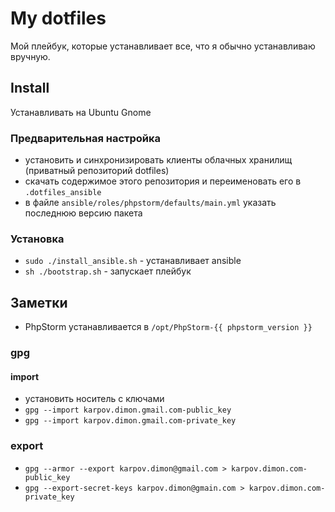# My dotfiles
Мой плейбук, которые устанавливает все, что я обычно устанавливаю вручную.

## Install
Устанавливать на Ubuntu Gnome

### Предварительная настройка
* установить и синхронизировать клиенты облачных хранилищ (приватный репозиторий dotfiles)
* скачать содержимое этого репозитория и переименовать его в `.dotfiles_ansible`
* в файле `ansible/roles/phpstorm/defaults/main.yml` указать последнюю версию пакета

### Установка
* `sudo ./install_ansible.sh` - устанавливает ansible
* `sh ./bootstrap.sh` - запускает плейбук

## Заметки
* PhpStorm устанавливается в `/opt/PhpStorm-{{ phpstorm_version }}`

### gpg
#### import
* установить носитель с ключами
* `gpg --import karpov.dimon.gmail.com-public_key`
* `gpg --import karpov.dimon.gmail.com-private_key`

### export
* `gpg --armor --export karpov.dimon@gmail.com > karpov.dimon.com-public_key`
* `gpg --export-secret-keys karpov.dimon@gmain.com > karpov.dimon.com-private_key`
